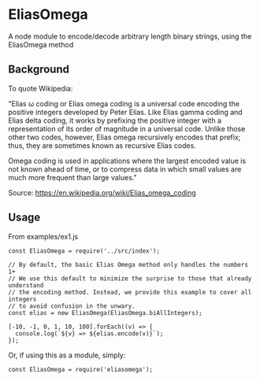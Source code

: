 # EliasOmega
A node module to encode/decode arbitrary length binary strings, using the EliasOmega method

## Background

To quote Wikipedia:

"Elias ω coding or Elias omega coding is a universal code encoding the positive integers developed by Peter Elias. Like Elias gamma coding and Elias delta coding, it works by prefixing the positive integer with a representation of its order of magnitude in a universal code. Unlike those other two codes, however, Elias omega recursively encodes that prefix; thus, they are sometimes known as recursive Elias codes.

Omega coding is used in applications where the largest encoded value is not known ahead of time, or to compress data in which small values are much more frequent than large values."

Source:
https://en.wikipedia.org/wiki/Elias_omega_coding


## Usage

From examples/ex1.js

```
const EliasOmega = require('../src/index');

// By default, the basic Elias Omega method only handles the numbers 1+
// We use this default to minimize the surprise to those that already understand
// the encoding method. Instead, we provide this example to cover all integers
// to avoid confusion in the unwary.
const elias = new EliasOmega(EliasOmega.biAllIntegers);

[-10, -1, 0, 1, 10, 100].forEach((v) => {
  console.log(`${v} => ${elias.encode(v)}`);
});

```

Or, if using this as a module, simply:

```
const EliasOmega = require('eliasomega');
```

